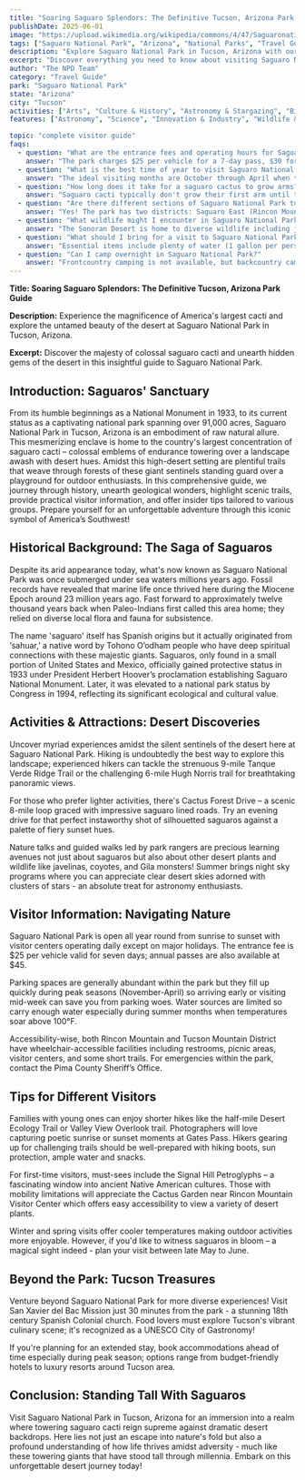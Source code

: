 ```yaml
---
title: "Soaring Saguaro Splendors: The Definitive Tucson, Arizona Park Guide"
publishDate: 2025-06-01
image: "https://upload.wikimedia.org/wikipedia/commons/4/47/Saguaronationalparl17102008.jpg"
tags: ["Saguaro National Park", "Arizona", "National Parks", "Travel Guide", "Tucson", "Outdoor Recreation", "Family Travel", "Adventure"]
description: "Explore Saguaro National Park in Tucson, Arizona with our comprehensive visitor guide featuring activities, tips, and local insights."
excerpt: "Discover everything you need to know about visiting Saguaro National Park in Tucson, Arizona."
author: "The NPD Team"
category: "Travel Guide"
park: "Saguaro National Park"
state: "Arizona"
city: "Tucson"
activities: ["Arts", "Culture & History", "Astronomy & Stargazing", "Biking", "Camping", "Educational Activities", "Guided & Self-Guided Tours", "Hiking & Trekking", "Motorized Recreation"]
features: ["Astronomy", "Science", "Innovation & Industry", "Wildlife & Conservation", "Fire & Disaster", "Cultural Heritage & Society", "Natural Features & Ecosystems"]

topic: "complete visitor guide"
faqs:
  - question: "What are the entrance fees and operating hours for Saguaro National Park?"
    answer: "The park charges $25 per vehicle for a 7-day pass, $30 for a motorcycle, and $15 for individuals on foot or bicycle. The park operates year-round, with visitor centers typically open from 9:00 AM to 5:00 PM. The park roads and trails are accessible from sunrise to sunset."
  - question: "What is the best time of year to visit Saguaro National Park?"
    answer: "The ideal visiting months are October through April when temperatures are comfortable for hiking. Spring (March-May) offers wildflower blooms, while winter provides pleasant daytime temperatures. Summer months can be extremely hot with temperatures exceeding 100°F, making hiking dangerous during midday."
  - question: "How long does it take for a saguaro cactus to grow arms?"
    answer: "Saguaro cacti typically don't grow their first arm until they're 50-70 years old, standing about 12-15 feet tall. Some saguaros never develop arms, while others may have 10 or more. These iconic cacti can live 150-200 years and reach heights of 40-60 feet."
  - question: "Are there different sections of Saguaro National Park to visit?"
    answer: "Yes! The park has two districts: Saguaro East (Rincon Mountain District) and Saguaro West (Tucson Mountain District), separated by the city of Tucson. Each offers unique experiences - the East district features wilderness hiking and higher elevations, while the West district has the famous Desert Discovery Trail and scenic loop drive."
  - question: "What wildlife might I encounter in Saguaro National Park?"
    answer: "The Sonoran Desert is home to diverse wildlife including javelinas, coyotes, desert tortoises, Gila monsters, roadrunners, and over 200 bird species. You might also see bobcats, mountain lions (rare), and various snake species. Most animals are active during cooler morning and evening hours."
  - question: "What should I bring for a visit to Saguaro National Park?"
    answer: "Essential items include plenty of water (1 gallon per person per day in summer), sun protection (hat, sunscreen, sunglasses), sturdy hiking boots, and layers for temperature changes. Bring a camera for the stunning desert landscapes and consider binoculars for wildlife viewing."
  - question: "Can I camp overnight in Saguaro National Park?"
    answer: "Frontcountry camping is not available, but backcountry camping is permitted in the Saguaro East wilderness area with a free permit. Most visitors stay in nearby Tucson accommodations. The park offers excellent stargazing opportunities during evening programs when available."
---
```


**Title: Soaring Saguaro Splendors: The Definitive Tucson, Arizona Park Guide**

**Description:** Experience the magnificence of America's largest cacti and explore the untamed beauty of the desert at Saguaro National Park in Tucson, Arizona.

**Excerpt:** Discover the majesty of colossal saguaro cacti and unearth hidden gems of the desert in this insightful guide to Saguaro National Park.

## Introduction: Saguaros' Sanctuary
From its humble beginnings as a National Monument in 1933, to its current status as a captivating national park spanning over 91,000 acres, Saguaro National Park in Tucson, Arizona is an embodiment of raw natural allure. This mesmerizing enclave is home to the country's largest concentration of saguaro cacti – colossal emblems of endurance towering over a landscape awash with desert hues. Amidst this high-desert setting are plentiful trails that weave through forests of these giant sentinels standing guard over a playground for outdoor enthusiasts. In this comprehensive guide, we journey through history, unearth geological wonders, highlight scenic trails, provide practical visitor information, and offer insider tips tailored to various groups. Prepare yourself for an unforgettable adventure through this iconic symbol of America’s Southwest!

## Historical Background: The Saga of Saguaros
Despite its arid appearance today, what's now known as Saguaro National Park was once submerged under sea waters millions years ago. Fossil records have revealed that marine life once thrived here during the Miocene Epoch around 23 million years ago. Fast forward to approximately twelve thousand years back when Paleo-Indians first called this area home; they relied on diverse local flora and fauna for subsistence.

The name 'saguaro' itself has Spanish origins but it actually originated from ‘sahuar,’ a native word by Tohono O’odham people who have deep spiritual connections with these majestic giants. Saguaros, only found in a small portion of United States and Mexico, officially gained protective status in 1933 under President Herbert Hoover’s proclamation establishing Saguaro National Monument. Later, it was elevated to a national park status by Congress in 1994, reflecting its significant ecological and cultural value. 

## Activities & Attractions: Desert Discoveries
Uncover myriad experiences amidst the silent sentinels of the desert here at Saguaro National Park. Hiking is undoubtedly the best way to explore this landscape; experienced hikers can tackle the strenuous 9-mile Tanque Verde Ridge Trail or the challenging 6-mile Hugh Norris trail for breathtaking panoramic views.

For those who prefer lighter activities, there's Cactus Forest Drive – a scenic 8-mile loop graced with impressive saguaro lined roads. Try an evening drive for that perfect instaworthy shot of silhouetted saguaros against a palette of fiery sunset hues.       

Nature talks and guided walks led by park rangers are precious learning avenues not just about saguaros but also about other desert plants and wildlife like javelinas, coyotes, and Gila monsters! Summer brings night sky programs where you can appreciate clear desert skies adorned with clusters of stars - an absolute treat for astronomy enthusiasts.

## Visitor Information: Navigating Nature
Saguaro National Park is open all year round from sunrise to sunset with visitor centers operating daily except on major holidays. The entrance fee is $25 per vehicle valid for seven days; annual passes are also available at $45.

Parking spaces are generally abundant within the park but they fill up quickly during peak seasons (November-April) so arriving early or visiting mid-week can save you from parking woes. Water sources are limited so carry enough water especially during summer months when temperatures soar above 100°F.

Accessibility-wise, both Rincon Mountain and Tucson Mountain District have wheelchair-accessible facilities including restrooms, picnic areas, visitor centers, and some short trails. For emergencies within the park, contact the Pima County Sheriff’s Office.

## Tips for Different Visitors
Families with young ones can enjoy shorter hikes like the half-mile Desert Ecology Trail or Valley View Overlook trail. Photographers will love capturing poetic sunrise or sunset moments at Gates Pass. Hikers gearing up for challenging trails should be well-prepared with hiking boots, sun protection, ample water and snacks.

For first-time visitors, must-sees include the Signal Hill Petroglyphs – a fascinating window into ancient Native American cultures. Those with mobility limitations will appreciate the Cactus Garden near Rincon Mountain Visitor Center which offers easy accessibility to view a variety of desert plants.

Winter and spring visits offer cooler temperatures making outdoor activities more enjoyable. However, if you'd like to witness saguaros in bloom – a magical sight indeed - plan your visit between late May to June.

## Beyond the Park: Tucson Treasures
Venture beyond Saguaro National Park for more diverse experiences! Visit San Xavier del Bac Mission just 30 minutes from the park - a stunning 18th century Spanish Colonial church. Food lovers must explore Tucson's vibrant culinary scene; it's recognized as a UNESCO City of Gastronomy!

If you're planning for an extended stay, book accommodations ahead of time especially during peak season; options range from budget-friendly hotels to luxury resorts around Tucson area.

## Conclusion: Standing Tall With Saguaros
Visit Saguaro National Park in Tucson, Arizona for an immersion into a realm where towering saguaro cacti reign supreme against dramatic desert backdrops. Here lies not just an escape into nature's fold but also a profound understanding of how life thrives amidst adversity - much like these towering giants that have stood tall through millennia. Embark on this unforgettable desert journey today!
